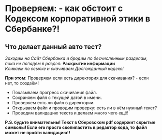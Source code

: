 # Проверяем: - как обстоит с Кодексом корпоративной этики в Сбербанке?!

## Что делает данный авто тест?

_Заходим на Сайт Сбербанка и бродим по бесчисленным разделам, пока не попадём в раздел:_ **Раскрытие информации**  
_Кликаем по ссылке и скачиваем Долгожданный кодекс!_

**При этом:** Проверяем если есть директория для скачивания? - если нет, то создаём! 
- Показываем прогресс скачивания файл.
- Сохраняем файл с текущей датой в имени.
- Проверяем есть ли файл в директории.
- Открываем файл и проводим проверку: есть ли в нём нужный текст?
- Проводим валидацию текста и делаем много чего ещё!

**P.S. будьте внимательны! Текст в Сберовском pdf содержит скрытые символы! Если его просто скопипастить в редактор кода, то файл может не пройти валидацию!!**

